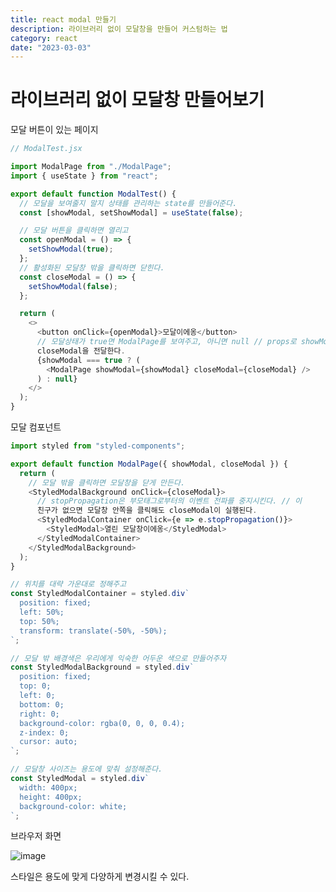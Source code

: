 ```yaml
---
title: react modal 만들기
description: 라이브러리 없이 모달창을 만들어 커스텀하는 법
category: react
date: "2023-03-03"
---
```


# 라이브러리 없이 모달창 만들어보기

모달 버튼이 있는 페이지

```javascript
// ModalTest.jsx

import ModalPage from "./ModalPage";
import { useState } from "react";

export default function ModalTest() {
  // 모달을 보여줄지 말지 상태를 관리하는 state를 만들어준다.
  const [showModal, setShowModal] = useState(false);

  // 모달 버튼을 클릭하면 열리고
  const openModal = () => {
    setShowModal(true);
  };
  // 활성화된 모달창 밖을 클릭하면 닫힌다.
  const closeModal = () => {
    setShowModal(false);
  };

  return (
    <>
      <button onClick={openModal}>모달이에옹</button>
      // 모달상태가 true면 ModalPage를 보여주고, 아니면 null // props로 showModal과
      closeModal을 전달한다.
      {showModal === true ? (
        <ModalPage showModal={showModal} closeModal={closeModal} />
      ) : null}
    </>
  );
}
```

모달 컴포넌트

```javascript
import styled from "styled-components";

export default function ModalPage({ showModal, closeModal }) {
  return (
    // 모달 밖을 클릭하면 모달창을 닫게 만든다.
    <StyledModalBackground onClick={closeModal}>
      // stopPropagation은 부모태그로부터의 이벤트 전파를 중지시킨다. // 이
      친구가 없으면 모달창 안쪽을 클릭해도 closeModal이 실행된다.
      <StyledModalContainer onClick={e => e.stopPropagation()}>
        <StyledModal>열린 모달창이에옹</StyledModal>
      </StyledModalContainer>
    </StyledModalBackground>
  );
}

// 위치를 대략 가운대로 정해주고
const StyledModalContainer = styled.div`
  position: fixed;
  left: 50%;
  top: 50%;
  transform: translate(-50%, -50%);
`;

// 모달 밖 배경색은 우리에게 익숙한 어두운 색으로 만들어주자
const StyledModalBackground = styled.div`
  position: fixed;
  top: 0;
  left: 0;
  bottom: 0;
  right: 0;
  background-color: rgba(0, 0, 0, 0.4);
  z-index: 0;
  cursor: auto;
`;

// 모달창 사이즈는 용도에 맞춰 설정해준다.
const StyledModal = styled.div`
  width: 400px;
  height: 400px;
  background-color: white;
`;
```

브라우저 화면

![image](https://img1.daumcdn.net/thumb/R1280x0/?scode=mtistory2&fname=https%3A%2F%2Fblog.kakaocdn.net%2Fdn%2FOLJGf%2FbtrNjUdVndT%2FvgVskBO2xWeRwi01YQPzkk%2Fimg.png)

스타일은 용도에 맞게 다양하게 변경시킬 수 있다.
